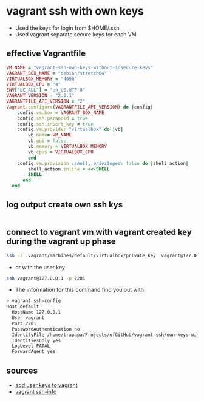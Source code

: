 # vagrant ssh with own keys

- Used the keys for login from $HOME/.ssh
- Used vagrant separate secure keys  for each VM

## effective Vagrantfile

```ruby
VM_NAME = "vagrant-ssh-own-keys-without-insecure-keys"
VAGRANT_BOX_NAME = "debian/stretch64"
VIRTUALBOX_MEMORY = "4096"
VIRTUALBOX_CPU = "4"
ENV["LC_ALL"] = "en_US.UTF-8"
VAGRANT_VERSION = "2.0.1"
VAGRANTFILE_API_VERSION = "2"
Vagrant.configure(VAGRANTFILE_API_VERSION) do |config|
    config.vm.box = VAGRANT_BOX_NAME
    config.ssh.paranoid = true
    config.ssh.insert_key = true
    config.vm.provider "virtualbox" do |vb|
        vb.name= VM_NAME
        vb.gui = false
        vb.memory = VIRTUALBOX_MEMORY
        vb.cpus = VIRTUALBOX_CPU
        end
    config.vm.provision :shell, privileged: false do |shell_action|
        shell_action.inline = <<-SHELL
        SHELL
      end
  end
```

## log output create own ssh kys

```bash

```

## connect to vagrant vm with vagrant created key during the vagrant up phase

```bash
ssh -i .vagrant/machines/default/virtualbox/private_key  vagrant@127.0.0.1 -p 2201
```

- or with the user key

```bash
ssh vagrant@127.0.0.1 -p 2201
```

- The information for this command find you out with

```bash
> vagrant ssh-config
Host default
  HostName 127.0.0.1
  User vagrant
  Port 2201
  PasswordAuthentication no
  IdentityFile /home/trapapa/Projects/ofGitHub/vagrant-ssh/own-keys-without-insecure-keys/.vagrant/machines/default/virtualbox/private_key
  IdentitiesOnly yes
  LogLevel FATAL
  ForwardAgent yes
```

## sources

- [add user keys to vagrant](https://stackoverflow.com/questions/30075461/how-do-i-add-my-own-public-key-to-vagrant-vm)
- [vagrant ssh-info](https://stackoverflow.com/questions/28471542/cant-ssh-to-vagrant-vms-using-the-insecure-private-key-vagrant-1-7-2)